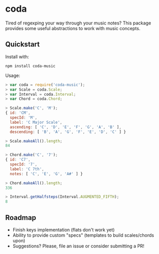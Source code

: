 # coda

Tired of regexping your way through your music notes? This package provides some useful abstractions to work with music concepts.

## Quickstart

Install with:

```
npm install coda-music
```

Usage:

```javascript
> var coda = require('coda-music');
> var Scale = coda.Scale;
> var Interval = coda.Interval;
> var Chord = coda.Chord;

> Scale.make('C', 'M');
{ id: 'CM',
  specId: 'M',
  label: 'C Major Scale',
  ascending: [ 'C', 'D', 'E', 'F', 'G', 'A', 'B' ],
  descending: [ 'B', 'A', 'G', 'F', 'E', 'D', 'C' ] }

> Scale.makeAll().length;
84

> Chord.make('C', '7');
{ id: 'C7',
  specId: '7',
  label: 'C 7th',
  notes: [ 'C', 'E', 'G', 'A#' ] }

> Chord.makeAll().length;
336

> Interval.getHalfsteps(Interval.AUGMENTED_FIFTH);
8
```

## Roadmap

* Finish keys implementation (flats don't work yet)
* Ability to provide custom "specs" (templates to build scales/chords upon)
* Suggestions? Please, file an issue or consider submitting a PR!
